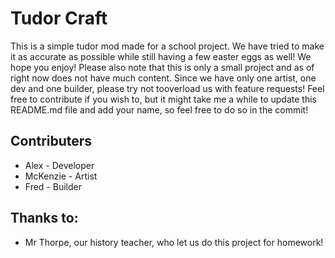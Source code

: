 # Tudor Craft
This is a simple tudor mod made for a school project. We have tried to make it as accurate as possible while still having a few easter eggs as well! We hope you enjoy! Please also note that this is only a small project and as of right now does not have much content. Since we have only one artist, one dev and one builder, please try not tooverload us with feature requests! Feel free to contribute if you wish to, but it might take me a while to update this README.md file and add your name, so feel free to do so in the commit!
## Contributers
- Alex - Developer
- McKenzie - Artist
- Fred - Builder
## Thanks to:
- Mr Thorpe, our history teacher, who let us do this project for homework!
